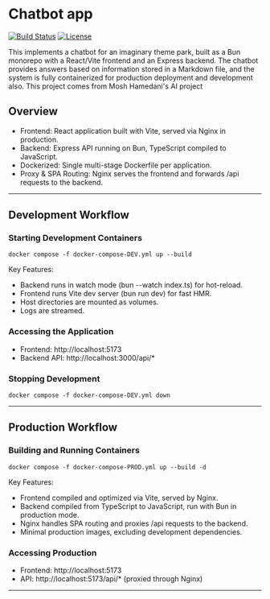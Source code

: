 # Chatbot app

[![Build Status](https://img.shields.io/badge/build-passing-brightgreen)](#)
[![License](https://img.shields.io/badge/license-MIT-blue)](#)

This implements a chatbot for an imaginary theme park, built as a Bun monorepo with a React/Vite frontend and an Express backend. The chatbot provides answers based on information stored in a Markdown file, and the system is fully containerized for production deployment and development also. This project comes from Mosh Hamedani's AI project

## Overview

- Frontend: React application built with Vite, served via Nginx in production.
- Backend: Express API running on Bun, TypeScript compiled to JavaScript.
- Dockerized: Single multi-stage Dockerfile per application.
- Proxy & SPA Routing: Nginx serves the frontend and forwards /api requests to the backend.

---

## Development Workflow

### Starting Development Containers

```
docker compose -f docker-compose-DEV.yml up --build
```

Key Features:

- Backend runs in watch mode (bun --watch index.ts) for hot-reload.
- Frontend runs Vite dev server (bun run dev) for fast HMR.
- Host directories are mounted as volumes.
- Logs are streamed.

### Accessing the Application

- Frontend: http://localhost:5173
- Backend API: http://localhost:3000/api/\*

### Stopping Development

```
docker compose -f docker-compose-DEV.yml down
```

---

## Production Workflow

### Building and Running Containers

```
docker compose -f docker-compose-PROD.yml up --build -d
```

Key Features:

- Frontend compiled and optimized via Vite, served by Nginx.
- Backend compiled from TypeScript to JavaScript, run with Bun in production mode.
- Nginx handles SPA routing and proxies /api requests to the backend.
- Minimal production images, excluding development dependencies.

### Accessing Production

- Frontend: http://localhost:5173
- API: http://localhost:5173/api/\* (proxied through Nginx)

---

